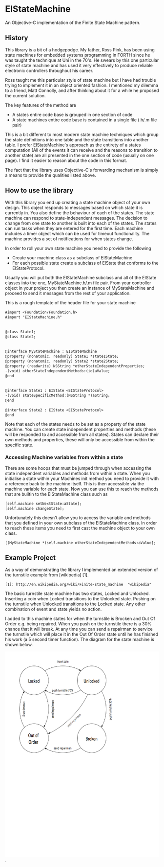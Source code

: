 # EIStateMachine

An Objective-C implementation of the Finite State Machine pattern.

## History
This library is a bit of a hodgepodge. My father, Ross Pink, has been using state machines for embedded systems programming in FORTH since he was taught the technique at Uni in the 70's. He swears by this one particular style of state machine and has used it very effectively to produce reliable electronic controllers throughout his career.

Ross taught me this particular style of state machine but I have had trouble trying to implement it in an object oriented fashion. I mentioned my dilemma to a friend, Matt Connolly, and after thinking about it for a while he proposed the current solution.

The key features of the method are
- A states entire code base is grouped in one section of code
- A state machines entire code base is contained in a single file (.h/.m file pair)

This is a bit different to most modern state machine techniques which group the state definitions into one table and the state transitions into another table. I prefer EIStateMachine's approach as the entirety of a states computation (All of the events it can receive and the reasons to transition to another state) are all presented in the one section of code (usually on one page). I find it easier to reason about the code in this format.

The fact that the library uses Objective-C's forwarding mechanism is simply a means to provide the qualities listed above.

## How to use the library
With this library you end up creating a state machine object of your own design. This object responds to messages based on which state it is currently in. You also define the behaviour of each of the states. The state machine can respond to state-independent messages. The decision to change from one state to another is built into each of the states. The states can run tasks when they are entered for the first time. Each machine includes a timer object which can be used for timeout functionality. The machine provides a set of notifications for when states change.


In order to roll your own state machine you need to provide the following
- Create your machine class as a subclass of EIStateMachine
- For each possible state create a subclass of EIState that conforms to the EIStateProtocol.

Usually you will put both the EIStateMachine subclass and all of the EIState classes into the one, MyStateMachine.h/.m file pair. From your controller object in your project you then create an instance of MyStateMachine and proceed to send it messages from the rest of your application. 

This is a rough template of the header file for your state machine


    #import <Foundation/Foundation.h>
    #import "EIStateMachine.h"
    

    @class State1;
    @class State2;
    

    @interface MyStateMachine : EIStateMachine
    @property (nonatomic, readonly) State1 *state1State;
    @property (nonatomic, readonly) State2 *state2State;
    @property (readwrite) NSString *otherStateIndependentProperties;
	-(void) otherStateIndependentMethods:(id)aValue;
    @end
    
    
    @interface State1 : EIState <EIStateProtocol>
    -(void) stateSpecificMethod:(NSString *)aString;
    @end
    
    @interface State2 : EIState <EIStateProtocol>
    @end
    
Note that each of the states needs to be set as a property of the state machine. You can create state independent properties and methods (these will be responded to and accessible from all states). States can declare their own methods and properties, these will only be accessible from within the specific state.



### Accessing Machine variables from within a state
There are some hoops that must be jumped through when accessing the state independent variables and methods from within a state. When you initialise a state within your Machines init method you need to provide it with a reference back to the machine itself. This is then accessible via the machine variable for each state. Now you can use this to reach the methods that are builtin to the EIStateMachine class such as

	[self.machine setNextState:aState];
    [self.machine changeState];

Unfortunately this doesn't allow you to access the variable and methods that you defined in your own subclass of the EIStateMachine class. In order to reach these items you need to first cast the machine object to your own class.

	[(MyStateMachine *)self.machine otherStateIndependentMethods:aValue];
	


## Example Project
As a way of demonstrating the library I implemented an extended version of the turnstile example from [wikipedia] [1].

	[1]: http://en.wikipedia.org/wiki/Finite-state_machine	"wikipedia"

The basic turnstile state machine has two states, Locked and Unlocked. Inserting a coin when Locked transitions to the Unlocked state. Pushing on the turnstile when Unlocked transitions to the Locked state. Any other combination of event and state yields no action.

I added to this machine states for when the turnstile is Brocken and Out Of Order e.g. being repaired. When you push on the turnstile there is a 30% chance that it will break. At any time you can send a repairman to service the turnstile which will place it in the Out Of Order state until he has finished his work (a 5 second timer function). The diagram for the state machine is shown below.

![Example project State Diagram](https://raw.githubusercontent.com/danielpi/EIStateMachine/master/README%20assets/Example%20State%20Diagram.png).


















